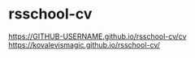 # rsschool-cv

https://GITHUB-USERNAME.github.io/rsschool-cv/cv
https://kovalevismagic.github.io/rsschool-cv/
